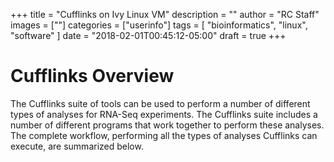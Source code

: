 +++
title = "Cufflinks on Ivy Linux VM"
description = ""
author = "RC Staff"
images = [""]
categories = ["userinfo"]
tags = [
    "bioinformatics", 
    "linux",
    "software"
]
date = "2018-02-01T00:45:12-05:00"
draft = true
+++

# Cufflinks Overview
The Cufflinks suite of tools can be used to perform a number of different types of analyses
for RNA-Seq experiments. The Cufflinks suite includes a number of different programs that work
together to perform these analyses. The complete workflow, performing all the types of analyses
Cufflinks can execute, are summarized below.






